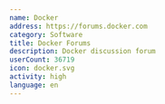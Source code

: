 ```yaml
---
name: Docker
address: https://forums.docker.com
category: Software
title: Docker Forums
description: Docker discussion forum
userCount: 36719
icon: docker.svg
activity: high
language: en
---
```

